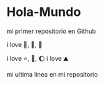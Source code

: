 # Hola-Mundo

mi primer repositorio en Github

i love 🍦, 🍕, 🐶

i love ⭐, 📖, 🌔
i love ⛰️

mi ultima linea en mi repositorio
